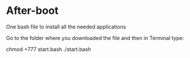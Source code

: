 # After-boot
One bash file to install all the needed applications

Go to the folder where you downloaded the file and then in Terminal type: 

chmod +777 start.bash <enter>
./start.bash
